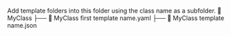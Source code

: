 Add template folders into this folder using the class name as a subfolder.
📁 MyClass
├── 📄 MyClass first template name.yaml
├── 📄 MyClass template name.json
